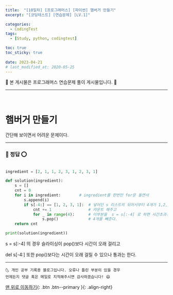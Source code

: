 ```yaml
---
title:  "[10일차] [프로그래머스] [파이썬] 햄버거 만들기" 
excerpt: "[코딩테스트] [연습문제] [LV.1]"

categories:
  - CodingTest
tags:
  - [Study, python, codingtest]

toc: true
toc_sticky: true
 
date: 2023-04-21
# last_modified_at: 2020-05-25
---
```


🎀 본 게시물은 프로그래머스 연습문제 풀이 게시물입니다. 🎀 

---
<br>

# 햄버거 만들기


간단해 보이면서 어려운 문제이다. 

---

### 🚀 정답 ⭕


```python

ingredient = [2, 1, 1, 2, 3, 1, 2, 3, 1] 

def solution(ingredient):
    s = []
    cnt = 0
    for i in ingredient:        # ingredient를 한번만 for문 돌면서 
        s.append(i)
        if s[-4:] == [1, 2, 3, 1]:  # 넣어던 s 리스트의 뒤어서부터 4개가 1,2,3,1 순서이면
            cnt += 1                # 카운트 해주고 
            for _ in range(4):      # 이부분을  s = s[:-4] 로 하면 시간초과가 된다.
                s.pop()             # 4개를 빼준다. 
    return cnt

print(solution(ingredient))

```

s = s[:-4] 의 경우 슬라이싱이 pop()보다 시간이 오래 걸리고 

del s[-4:] 또한 pop()보다는 시간이 오래 걸릴 수 있으나 통과는 한다.


***
    🌜 개인 공부 기록용 블로그입니다. 오류나 틀린 부분이 있을 경우 
    언제든지 댓글 혹은 메일로 지적해주시면 감사하겠습니다! 😄

[맨 위로 이동하기](#){: .btn .btn--primary }{: .align-right}
